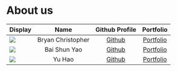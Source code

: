 # About us

| Display                                             |       Name        |             Github Profile              |               Portfolio               |
|-----------------------------------------------------|:-----------------:|:---------------------------------------:|:-------------------------------------:|
| ![](https://via.placeholder.com/100.png?text=Photo) | Bryan Christopher |  [Github](https://github.com/Bryan-BC)  | [Portfolio](team/bryanchristopher.md) |
| ![](https://via.placeholder.com/100.png?text=Photo) |   Bai Shun Yao    | [Github](https://github.com/shunyao643) |     [Portfolio](team/shunyao.md)      |
| ![](https://via.placeholder.com/100.png?text=Photo) |      Yu Hao       | [Github](https://github.com/yuhaochua)  |      [Portfolio](team/yuhao.md)       |
